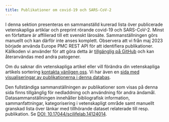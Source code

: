```yaml
---
title: Publikationer om covid-19 och SARS-CoV-2
---
```


I denna sektion presenteras en sammanställd kurerad lista över publicerade vetenskapliga artiklar och preprint rörande covid-19 och SARS-CoV-2. Minst en författare är affilierad till ett svenskt lärosäte. Sammanställningen görs manuellt och kan därför inte anses komplett. Observera att vi från maj 2023 började använda Europe PMC REST API för att identifiera publikationer. Källkoden vi använder för att göra detta är [tillgänglig på GitHub](https://github.com/ScilifelabDataCentre/pathogens-portal-scripts/tree/main/All_publications) och kan återanvändas med andra patogener.

Om du saknar din vetenskapliga artikel eller vill förändra din vetenskapliga artikels sortering [kontakta vänligen oss](/sv/contact/). Vi har även en [sida med visualiseringar av publikationerna i denna databas](/dashboards/covid_publications/).

Den fullständiga sammanställningen av publikationer som visas på denna sida finns tillgänglig för nedladdning och användning för andra ändamål. Datasammanställningen innehåller bibliografisk information, sammanfattningar, kategorisering i vetenskapligt område samt manuellt granskad lista över länkar med tillhörande dataset relaterade till resp. publikation. Se [DOI: 10.17044/scilifelab.14124014](https://doi.org/10.17044/scilifelab.14124014).
